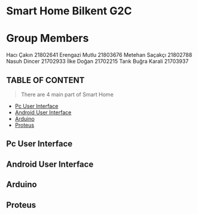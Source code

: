 # Smart Home Bilkent G2C
# Group Members
Hacı Çakın 21802641
Erengazi Mutlu 21803676
Metehan Saçakçı 21802788
Nasuh Dincer 21702933
İlke Doğan 21702215
Tarık Buğra Karali 21703937
  
## TABLE OF CONTENT

> There are 4 main part of Smart Home

- [Pc User Interface](#PcUserInterface)
- [Android User Interface](#AndroidUserInterface)
- [Arduino](#Arduino)
- [Proteus](#Proteus)



## Pc User Interface 


## Android User Interface


## Arduino


## Proteus
